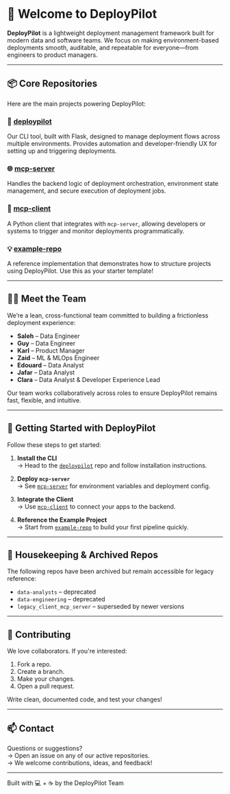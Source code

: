 # 🚀 Welcome to DeployPilot

**DeployPilot** is a lightweight deployment management framework built for modern data and software teams. We focus on making environment-based deployments smooth, auditable, and repeatable for everyone—from engineers to product managers.

---

## 📦 Core Repositories

Here are the main projects powering DeployPilot:

### 🔧 [deploypilot](https://github.com/deploypilotorg/deploypilot)
Our CLI tool, built with Flask, designed to manage deployment flows across multiple environments. Provides automation and developer-friendly UX for setting up and triggering deployments.

### 🌐 [mcp-server](https://github.com/deploypilotorg/mcp-server)
Handles the backend logic of deployment orchestration, environment state management, and secure execution of deployment jobs.

### 🧩 [mcp-client](https://github.com/deploypilotorg/mcp-client)
A Python client that integrates with `mcp-server`, allowing developers or systems to trigger and monitor deployments programmatically.

### 💡 [example-repo](https://github.com/deploypilotorg/example-repo)
A reference implementation that demonstrates how to structure projects using DeployPilot. Use this as your starter template!

---

## 🧑‍💻 Meet the Team

We’re a lean, cross-functional team committed to building a frictionless deployment experience:

- **Saleh** – Data Engineer  
- **Guy** – Data Engineer  
- **Karl** – Product Manager  
- **Zaid** – ML & MLOps Engineer  
- **Edouard** – Data Analyst
- **Jafar** – Data Analyst
- **Clara** – Data Analyst & Developer Experience Lead  

Our team works collaboratively across roles to ensure DeployPilot remains fast, flexible, and intuitive.

---

## 🚀 Getting Started with DeployPilot

Follow these steps to get started:

1. **Install the CLI**  
   → Head to the [`deploypilot`](https://github.com/deploypilotorg/deploypilot) repo and follow installation instructions.

2. **Deploy `mcp-server`**  
   → See [`mcp-server`](https://github.com/deploypilotorg/mcp-server) for environment variables and deployment config.

3. **Integrate the Client**  
   → Use [`mcp-client`](https://github.com/deploypilotorg/mcp-client) to connect your apps to the backend.

4. **Reference the Example Project**  
   → Start from [`example-repo`](https://github.com/deploypilotorg/example-repo) to build your first pipeline quickly.

---

## 🧹 Housekeeping & Archived Repos

The following repos have been archived but remain accessible for legacy reference:

- `data-analysts` – deprecated
- `data-engineering` – deprecated
- `legacy_client_mcp_server` – superseded by newer versions

---

## 🤝 Contributing

We love collaborators. If you're interested:

1. Fork a repo.
2. Create a branch.
3. Make your changes.
4. Open a pull request.

Write clean, documented code, and test your changes!

---

## 📫 Contact

Questions or suggestions?  
→ Open an issue on any of our active repositories.  
→ We welcome contributions, ideas, and feedback!

---

Built with 💻 + ☕ by the DeployPilot Team
